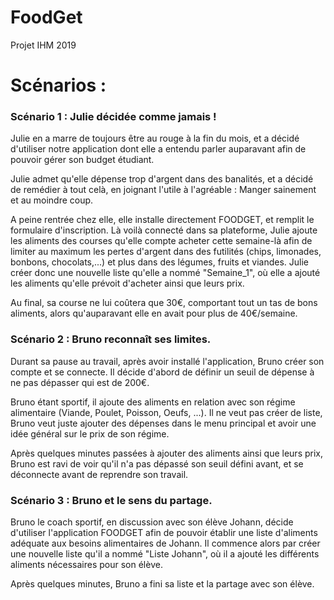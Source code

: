 # FoodGet
Projet IHM 2019 

# Scénarios : 
### Scénario 1 : Julie décidée comme jamais !

Julie en a marre de toujours être au rouge à la fin du mois, et a décidé d'utiliser notre application dont elle a entendu parler auparavant afin de pouvoir gérer son budget étudiant.

Julie admet qu'elle dépense trop d'argent dans des banalités, et a décidé de remédier à tout celà, en joignant l'utile à l'agréable : Manger sainement et au moindre coup.

A peine rentrée chez elle, elle installe directement FOODGET, et remplit le formulaire d'inscription. 
Là voilà connecté dans sa plateforme, Julie ajoute les aliments des courses qu'elle compte acheter cette semaine-là afin de limiter au maximum les pertes d'argent dans des futilités (chips, limonades, bonbons, chocolats,...) et plus dans des légumes, fruits et viandes.
Julie créer donc une nouvelle liste qu'elle a nommé "Semaine_1", où elle a ajouté les aliments qu'elle prévoit d'acheter ainsi que leurs prix. 

Au final, sa course ne lui coûtera que 30€, comportant tout un tas de bons aliments, alors qu'auparavant elle en avait pour plus de 40€/semaine.

### Scénario 2 : Bruno reconnaît ses limites.

Durant sa pause au travail, après avoir installé l'application, Bruno créer son compte et se connecte. Il décide d'abord de définir un seuil de dépense à ne pas dépasser qui est de 200€. 

Bruno étant sportif, il ajoute des aliments en relation avec son régime alimentaire (Viande, Poulet, Poisson, Oeufs, ...). Il ne veut pas créer de liste, Bruno veut juste ajouter des dépenses dans le menu principal et avoir une idée général sur le prix de son régime. 

Après quelques minutes passées à ajouter des aliments ainsi que leurs prix, Bruno est ravi de voir qu'il n'a pas dépassé son seuil défini avant, et se déconnecte avant de reprendre son travail.

### Scénario 3 : Bruno et le sens du partage.

Bruno le coach sportif, en discussion avec son élève Johann, décide d'utiliser l'application FOODGET afin de pouvoir établir une liste d'aliments adéquate aux besoins alimentaires de Johann. Il commence alors par créer une nouvelle liste qu'il a nommé "Liste Johann", où il a ajouté les différents aliments nécessaires pour son élève. 

Après quelques minutes, Bruno a fini sa liste et la partage avec son élève.

